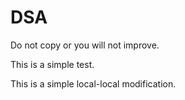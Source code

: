 # DSA

Do not copy or you will not improve.

This is a simple test.

This is a simple local-local modification.